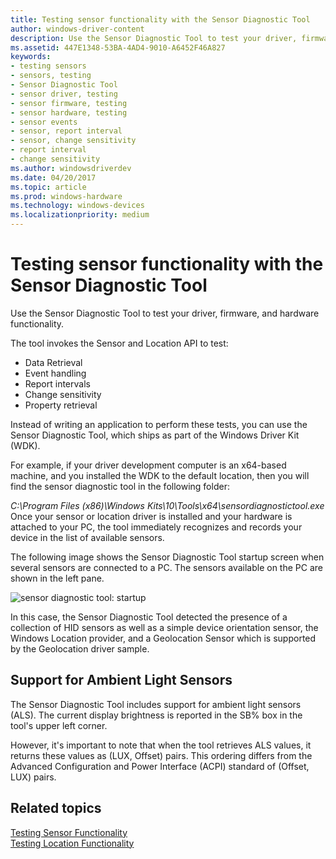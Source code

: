 ```yaml
---
title: Testing sensor functionality with the Sensor Diagnostic Tool
author: windows-driver-content
description: Use the Sensor Diagnostic Tool to test your driver, firmware, and hardware functionality.
ms.assetid: 447E1348-53BA-4AD4-9010-A6452F46A827
keywords:
- testing sensors
- sensors, testing
- Sensor Diagnostic Tool
- sensor driver, testing
- sensor firmware, testing
- sensor hardware, testing
- sensor events
- sensor, report interval
- sensor, change sensitivity
- report interval
- change sensitivity
ms.author: windowsdriverdev
ms.date: 04/20/2017
ms.topic: article
ms.prod: windows-hardware
ms.technology: windows-devices
ms.localizationpriority: medium
---
```


# Testing sensor functionality with the Sensor Diagnostic Tool


Use the Sensor Diagnostic Tool to test your driver, firmware, and hardware functionality.

The tool invokes the Sensor and Location API to test:

-   Data Retrieval
-   Event handling
-   Report intervals
-   Change sensitivity
-   Property retrieval

Instead of writing an application to perform these tests, you can use the Sensor Diagnostic Tool, which ships as part of the Windows Driver Kit (WDK).

For example, if your driver development computer is an x64-based machine, and you installed the WDK to the default location, then you will find the sensor diagnostic tool in the following folder:

*C:\\Program Files (x86)\\Windows Kits\\10\\Tools\\x64\\sensordiagnostictool.exe*
Once your sensor or location driver is installed and your hardware is attached to your PC, the tool immediately recognizes and records your device in the list of available sensors.

The following image shows the Sensor Diagnostic Tool startup screen when several sensors are connected to a PC. The sensors available on the PC are shown in the left pane.

![sensor diagnostic tool: startup](images/sdt-startup.png)

In this case, the Sensor Diagnostic Tool detected the presence of a collection of HID sensors as well as a simple device orientation sensor, the Windows Location provider, and a Geolocation Sensor which is supported by the Geolocation driver sample.

## Support for Ambient Light Sensors


The Sensor Diagnostic Tool includes support for ambient light sensors (ALS). The current display brightness is reported in the SB% box in the tool's upper left corner.

However, it's important to note that when the tool retrieves ALS values, it returns these values as (LUX, Offset) pairs. This ordering differs from the Advanced Configuration and Power Interface (ACPI) standard of (Offset, LUX) pairs.

## Related topics
[Testing Sensor Functionality](testing-sensor-functionality.md)  
[Testing Location Functionality](testing-location-functionality.md)  



